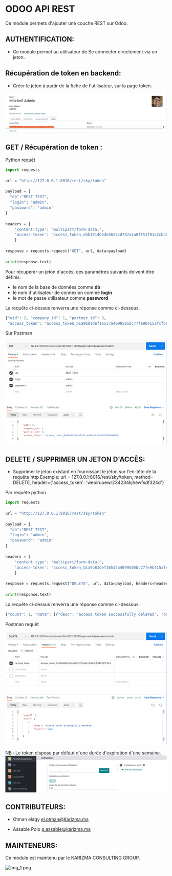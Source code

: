 
# ODOO API REST

Ce module permets d'ajouter une couche REST sur Odoo.




## AUTHENTIFICATION:

* Ce module permet au utilisateur de Se connecter directement via un jeton.

## Récupération de token en backend:

* Créer le jeton à partir de la fiche de l'utilisateur, sur la page token.

![img_3.png](img_3.png)


## GET / Récupération de token :

Python requêt

```python
import requests

url = "http://127.0.0.1:8016/rest/sky/token"

payload = {
  "db":"REST_TEST",
  "login": "admin",
  "password": "admin"
}

headers = {
    'content-type': "multipart/form-data;",
    'access-token': "access_token_ebb1914bbdb5622cd782a1a0ff51f81a2cba042a"
    }

response = requests.request("GET", url, data=payload)

print(response.text)
```

Pour récupérer un jeton d'accès, ces paramètres suivants doivent être définis.

* le nom de la base de données comme **db**
* le nom d'utilisateur de connexion comme **login**
* le mot de passe utilisateur comme **password**

La requête ci-dessus renverra une réponse comme ci-dessous.

```python
{"uid": 2, "company_id": 1, "partner_id": 3,
 "access_token": "access_token_b1a9b81def16537a4099505bc77fe9b415afcfb0"}
```

Sur Postman

![img_4.png](img_4.png)

## DELETE / SUPPRIMER UN JETON D'ACCÈS:

* Supprimer le jeton existant en fournissant le jeton sur l'en-tête de la requête http 
    Exemple: url = 127.0.0.1:8016/rest/sky/token, method= DELETE, header={'access_token': 'weoiruoewr234234kjhewfsdf324d'}

Par requête python

```python
import requests

url = "http://127.0.0.1:8016/rest/sky/token"

payload = {
  "db":"REST_TEST",
  "login": "admin",
  "password": "admin"
}

headers = {
    'content-type': "multipart/form-data;",
    'access-token': "access_token_b1a9b81def16537a4099505bc77fe9b415afcfb0"
    }

response = requests.request("DELETE", url, data=payload, headers=headers)

print(response.text)
```

La requête ci-dessus renverra une réponse comme ci-dessous.

```python
{"count": 1, "data": [{"desc": "access token successfully deleted", "delete": true}]}
```

Postman requêt

![img_2.png](img_2.png)

NB : Le token dispose par défaut d'une durée d'expiration d'une semaine.
![img.png](img.png)

## CONTRIBUTEURS:

  * Otman elagy <el.otman@Karizma.ma>

  * Assable Polo <p.assable@karizma.ma>

## MAINTENEURS:

Ce module est maintenu par le KARIZMA CONSULTING GROUP.

![img_1.png](https://karizma-group.com/wp-content/uploads/2022/09/logo-karizma.png)
